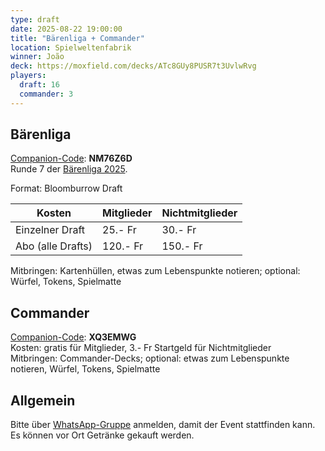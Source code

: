 ```yaml
---
type: draft
date: 2025-08-22 19:00:00
title: "Bärenliga + Commander"
location: Spielweltenfabrik
winner: João
deck: https://moxfield.com/decks/ATc8GUy8PUSR7t3UvlwRvg
players:
  draft: 16
  commander: 3
---
```

## Bärenliga
[Companion-Code](/faq/#was-hat-es-mit-dem-companion-code-auf-sich): **NM76Z6D** \
Runde 7 der [Bärenliga 2025](/liga/uebersicht).

Format: Bloomburrow Draft

| Kosten               | Mitglieder | Nichtmitglieder |
|----------------------|------------|-----------------|
| Einzelner Draft      | 25.- Fr    | 30.- Fr         |
| Abo (alle Drafts)    | 120.- Fr   | 150.- Fr        |

Mitbringen: Kartenhüllen, etwas zum Lebenspunkte notieren; optional: Würfel, Tokens, Spielmatte

## Commander
[Companion-Code](/faq/#was-hat-es-mit-dem-companion-code-auf-sich): **XQ3EMWG** \
Kosten: gratis für Mitglieder, 3.- Fr Startgeld für Nichtmitglieder \
Mitbringen: Commander-Decks; optional: etwas zum Lebenspunkte notieren, Würfel, Tokens, Spielmatte

## Allgemein
Bitte über [WhatsApp-Gruppe](https://chat.whatsapp.com/HQ7IINFrZB63esDNRqsIUw) anmelden, damit der Event stattfinden kann. \
Es können vor Ort Getränke gekauft werden.
